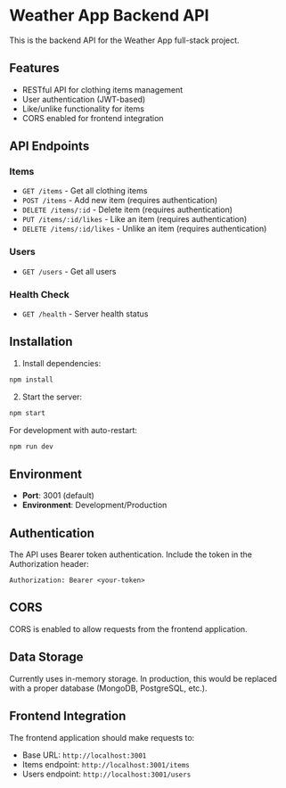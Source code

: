 # Weather App Backend API

This is the backend API for the Weather App full-stack project.

## Features

- RESTful API for clothing items management
- User authentication (JWT-based)
- Like/unlike functionality for items
- CORS enabled for frontend integration

## API Endpoints

### Items
- `GET /items` - Get all clothing items
- `POST /items` - Add new item (requires authentication)
- `DELETE /items/:id` - Delete item (requires authentication)
- `PUT /items/:id/likes` - Like an item (requires authentication)
- `DELETE /items/:id/likes` - Unlike an item (requires authentication)

### Users
- `GET /users` - Get all users

### Health Check
- `GET /health` - Server health status

## Installation

1. Install dependencies:
```bash
npm install
```

2. Start the server:
```bash
npm start
```

For development with auto-restart:
```bash
npm run dev
```

## Environment

- **Port**: 3001 (default)
- **Environment**: Development/Production

## Authentication

The API uses Bearer token authentication. Include the token in the Authorization header:
```
Authorization: Bearer <your-token>
```

## CORS

CORS is enabled to allow requests from the frontend application.

## Data Storage

Currently uses in-memory storage. In production, this would be replaced with a proper database (MongoDB, PostgreSQL, etc.).

## Frontend Integration

The frontend application should make requests to:
- Base URL: `http://localhost:3001`
- Items endpoint: `http://localhost:3001/items`
- Users endpoint: `http://localhost:3001/users`
